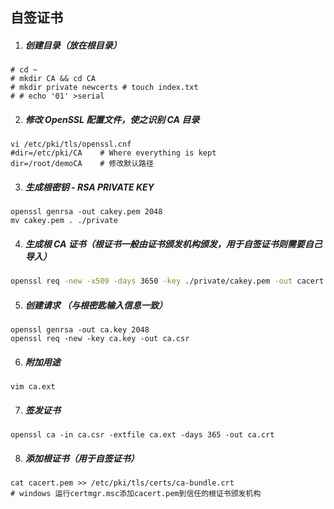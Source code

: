 ## 自签证书

1. ##### 创建目录（放在根目录）

```
# cd ~ 
# mkdir CA && cd CA 
# mkdir private newcerts # touch index.txt 
# # echo '01' >serial
```

2. ##### 修改 OpenSSL 配置文件，使之识别 CA 目录

```
vi /etc/pki/tls/openssl.cnf
#dir=/etc/pki/CA	# Where everything is kept
dir=/root/demoCA	# 修改默认路径
```

3. ##### 生成根密钥 - RSA PRIVATE KEY

```
openssl genrsa -out cakey.pem 2048
mv cakey.pem . ./private
```

4. ##### 生成根 CA 证书（根证书一般由证书颁发机构颁发，用于自签证书则需要自己导入）

```bash
openssl req -new -x509 -days 3650 -key ./private/cakey.pem -out cacert.pem
```

5. ##### 创建请求 （与根密匙输入信息一致）

```
openssl genrsa -out ca.key 2048
openssl req -new -key ca.key -out ca.csr
```

6. ##### 附加用途

```
vim ca.ext
```

7. ##### 签发证书

```
openssl ca -in ca.csr -extfile ca.ext -days 365 -out ca.crt
```

8. ##### 添加根证书（用于自签证书）

```
cat cacert.pem >> /etc/pki/tls/certs/ca-bundle.crt
# windows 运行certmgr.msc添加cacert.pem到信任的根证书颁发机构
```

